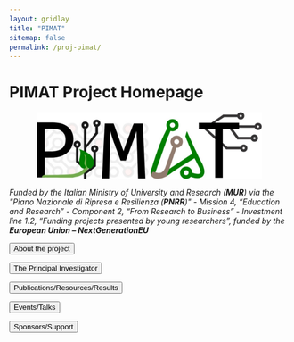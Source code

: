 ```yaml
---
layout: gridlay
title: "PIMAT"
sitemap: false
permalink: /proj-pimat/
---
```


# PIMAT Project Homepage

<img src="/images/logopic/PIMAT_logo.png" alt="Project Logo" style="width: 80%; height: auto; display: block; margin: auto;"/>



*Funded by the Italian Ministry of University and Research (**MUR**) via the "Piano Nazionale di Ripresa e Resilienza (**PNRR**)" - Mission 4, “Education and Research” - Component 2, “From Research to Business” - Investment line 1.2, “Funding projects presented by young researchers”, funded by the **European Union – NextGenerationEU***


<button onclick="window.location.href='{{ site.baseurl }}/proj-pimat-about/'">About the project</button>

<button onclick="window.location.href='{{ site.baseurl }}/about/'">The Principal Investigator</button>

<button onclick="window.location.href='{{ site.baseurl }}/proj-pimat-publ/'">Publications/Resources/Results</button>

<button onclick="window.location.href='{{ site.baseurl }}/proj-pimat-event/'">Events/Talks</button>

<button onclick="window.location.href='{{ site.baseurl }}/proj-pimat-spon/'">Sponsors/Support</button>